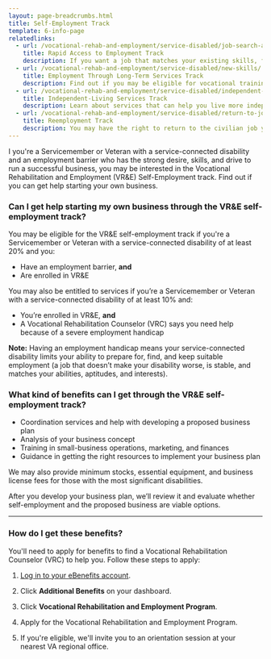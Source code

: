 ```yaml
---
layout: page-breadcrumbs.html
title: Self-Employment Track
template: 6-info-page
relatedlinks:
  - url: /vocational-rehab-and-employment/service-disabled/job-search-and-counseling/
    title: Rapid Access to Employment Track
    description: If you want a job that matches your existing skills, find out if you can get employment counseling and job-search support.
  - url: /vocational-rehab-and-employment/service-disabled/new-skills/
    title: Employment Through Long-Term Services Track
    description: Find out if you may be eligible for vocational training to help you develop new job skills.
  - url: /vocational-rehab-and-employment/service-disabled/independent-living/
    title: Independent-Living Services Track
    description: Learn about services that can help you live more independently with your service-connected disability.
  - url: /vocational-rehab-and-employment/service-disabled/return-to-job/
    title: Reemployment Track
    description: You may have the right to return to the civilian job you held before activating. Find out how we can help with this process.
---
```


<div class="va-introtext">

I you're a Servicemember or Veteran with a service-connected disability and an employment barrier who has the strong desire, skills, and drive to run a successful business, you may be interested in the Vocational Rehabilitation and Employment (VR&amp;E) Self-Employment track. Find out if you can get help starting your own business.

</div>

<div class="feature" markdown="1">

### Can I get help starting my own business through the VR&amp;E self-employment track?

You may be eligible for the VR&amp;E self-employment track if you're a Servicemember or Veteran with a service-connected disability of at least 20% and you:

- Have an employment barrier, **and**
- Are enrolled in VR&amp;E

You may also be entitled to services if you’re a Servicemember or Veteran with a service-connected disability of at least 10% and:
- You’re enrolled in VR&E, **and**
- A Vocational Rehabilitation Counselor (VRC) says you need help because of a severe employment handicap
	
**Note:** Having an employment handicap means your service-connected disability limits your ability to  prepare for, find, and keep suitable employment (a job that doesn’t make your disability worse, is stable, and matches your abilities, aptitudes, and interests).


</div>

### What kind of benefits can I get through the VR&amp;E self-employment track?

- Coordination services and help with developing a proposed business plan
- Analysis of your business concept
- Training in small-business operations, marketing, and finances
- Guidance in getting the right resources to implement your business plan

We may also provide minimum stocks, essential equipment, and business license fees for those with the most significant disabilities.

After you develop your business plan, we’ll review it and evaluate whether self-employment and the proposed business are viable options.

<hr>

### How do I get these benefits?

You'll need to apply for benefits to find a Vocational Rehabilitation Counselor (VRC) to help you. Follow these steps to apply:

<ol class="process">

<li class="process-step list-one">

[Log in to your eBenefits account](https://www.ebenefits.va.gov/ebenefits/homepage).

</li>

<li class="process-step list-two">

Click **Additional Benefits** on your dashboard.

</li>

<li class="process-step list-three">

Click **Vocational Rehabilitation and Employment Program**.

</li>

<li class="process-step list-four">

Apply for the Vocational Rehabilitation and Employment Program. 

</li>

<li class="process-step list-five">

If you're eligible, we'll invite you to an orientation session at your nearest VA regional office.

</li>
</ol>







